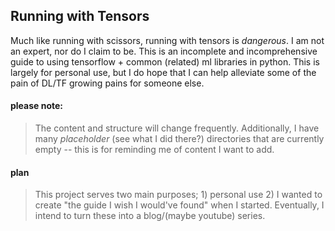 ## Running with Tensors

Much like running with scissors, running with tensors is _dangerous_.  I am not an expert, nor do I claim to be. This is an incomplete and incomprehensive guide to using tensorflow + common (related) ml libraries in python.  This is largely for personal use, but I do hope that I can help alleviate some of the pain of DL/TF growing pains for someone else.


#### please note:
> The content and structure will change frequently. Additionally, I have many _placeholder_ (see what I did there?) directories that are currently empty -- this is for reminding me of content I want to add.

#### plan
> This project serves two main purposes; 1) personal use 2) I wanted to create "the guide I wish I would've found" when I started. Eventually, I intend to turn these into a blog/(maybe youtube) series.
